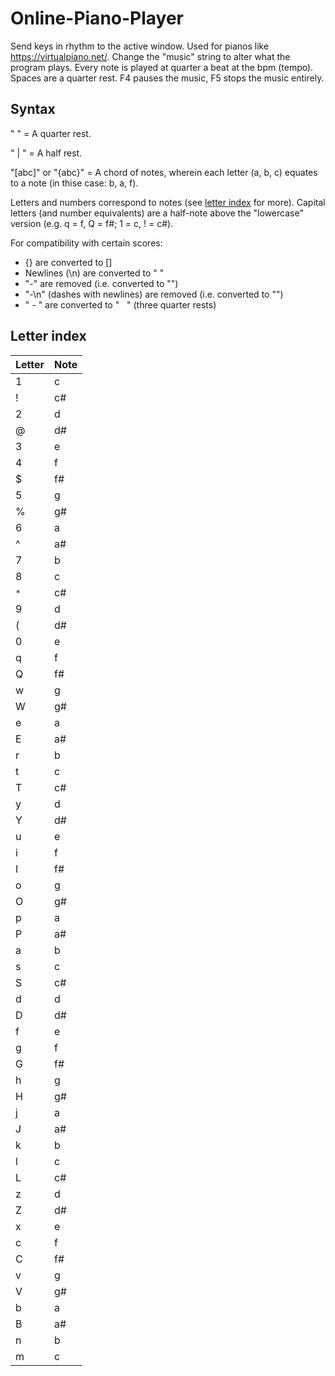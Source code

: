 # Online-Piano-Player
Send keys in rhythm to the active window.
Used for pianos like https://virtualpiano.net/.
Change the "music" string to alter what the program plays. Every note is played at quarter a beat at the bpm (tempo). Spaces are a quarter rest.
F4 pauses the music, F5 stops the music entirely.

## Syntax
" " = A quarter rest.

" | " = A half rest.

"[abc]" or "{abc}" = A chord of notes, wherein each letter (a, b, c) equates to a note (in thise case: b, a, f).

Letters and numbers correspond to notes (see [letter index](#letter-index) for more).
Capital letters (and number equivalents) are a half-note above the "lowercase" version (e.g. q = f, Q = f#; 1 = c, ! = c#).

For compatibility with certain scores:
* {} are converted to []
* Newlines (\n) are converted to " "
* "-" are removed (i.e. converted to "")
* "-\n" (dashes with newlines) are removed (i.e. converted to "")
* " - " are converted to "&nbsp;&nbsp;&nbsp;" (three quarter rests)

## Letter index
Letter | Note
-------|------
1|c
!|c#
2|d
@|d#
3|e
4|f
$|f#
5|g
%|g#
6|a
^|a#
7|b
8|c
`*`|c#
9|d
(|d#
0|e
q|f
Q|f#
w|g
W|g#
e|a
E|a#
r|b
t|c
T|c#
y|d
Y|d#
u|e
i|f
I|f#
o|g
O|g#
p|a
P|a#
a|b
s|c
S|c#
d|d
D|d#
f|e
g|f
G|f#
h|g
H|g#
j|a
J|a#
k|b
l|c
L|c#
z|d
Z|d#
x|e
c|f
C|f#
v|g
V|g#
b|a
B|a#
n|b
m|c
